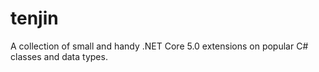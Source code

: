 # tenjin
A collection of small and handy .NET Core 5.0 extensions on popular C# classes and data types.
